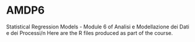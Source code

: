 # AMDP6
Statistical Regression Models - Module 6 of Analisi e Modellazione dei Dati e dei Processi/n
Here are the R files produced as part of the course. 
